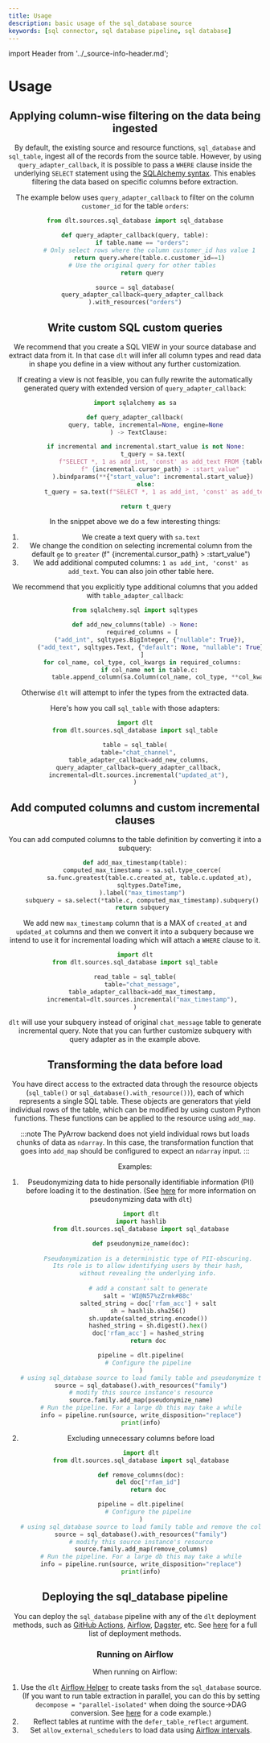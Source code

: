 ```yaml
---
title: Usage
description: basic usage of the sql_database source
keywords: [sql connector, sql database pipeline, sql database]
---
```


import Header from '../_source-info-header.md';

# Usage

<Header/>


## Applying column-wise filtering on the data being ingested

By default, the existing source and resource functions, `sql_database` and `sql_table`, ingest all of the records from the source table. However, by using `query_adapter_callback`, it is possible to pass a `WHERE` clause inside the underlying `SELECT` statement using the [SQLAlchemy syntax](https://docs.sqlalchemy.org/en/14/core/selectable.html#). This enables filtering the data based on specific columns before extraction.

The example below uses `query_adapter_callback` to filter on the column `customer_id` for the table `orders`:

```py
from dlt.sources.sql_database import sql_database

def query_adapter_callback(query, table):
    if table.name == "orders":
        # Only select rows where the column customer_id has value 1
        return query.where(table.c.customer_id==1)
    # Use the original query for other tables
    return query

source = sql_database(
    query_adapter_callback=query_adapter_callback
).with_resources("orders")
```

## Write custom SQL custom queries
We recommend that you create a SQL VIEW in your source database and extract data from it. In that case `dlt` will infer all column types and read data in
shape you define in a view without any further customization.

If creating a view is not feasible, you can fully rewrite the automatically generated query with extended version of `query_adapter_callback`:

```py
import sqlalchemy as sa

def query_adapter_callback(
      query, table, incremental=None, engine=None
  ) -> TextClause:

      if incremental and incremental.start_value is not None:
          t_query = sa.text(
              f"SELECT *, 1 as add_int, 'const' as add_text FROM {table.fullname} WHERE"
              f" {incremental.cursor_path} > :start_value"
          ).bindparams(**{"start_value": incremental.start_value})
      else:
          t_query = sa.text(f"SELECT *, 1 as add_int, 'const' as add_text FROM {table.fullname}")

      return t_query
```
In the snippet above we do a few interesting things:
1. We create a text query with `sa.text`
2. We change the condition on selecting incremental column from the default `ge` to `greater` (f" \{incremental.cursor_path\} > :start_value")
3. We add additional computed columns: `1 as add_int, 'const' as add_text`. You can also join other table here.

We recommend that you explicitly type additional columns that you added with `table_adapter_callback`:

```py
from sqlalchemy.sql import sqltypes

def add_new_columns(table) -> None:
    required_columns = [
        ("add_int", sqltypes.BigInteger, {"nullable": True}),
        ("add_text", sqltypes.Text, {"default": None, "nullable": True}),
    ]
    for col_name, col_type, col_kwargs in required_columns:
        if col_name not in table.c:
            table.append_column(sa.Column(col_name, col_type, **col_kwargs))
```
Otherwise `dlt` will attempt to infer the types from the extracted data.

Here's how you call `sql_table` with those adapters:
```py
import dlt
from dlt.sources.sql_database import sql_table

table = sql_table(
  table="chat_channel",
  table_adapter_callback=add_new_columns,
  query_adapter_callback=query_adapter_callback,
  incremental=dlt.sources.incremental("updated_at"),
)
```

## Add computed columns and custom incremental clauses

You can add computed columns to the table definition by converting it into a subquery:
```py
def add_max_timestamp(table):
    computed_max_timestamp = sa.sql.type_coerce(
        sa.func.greatest(table.c.created_at, table.c.updated_at),
        sqltypes.DateTime,
    ).label("max_timestamp")
    subquery = sa.select(*table.c, computed_max_timestamp).subquery()
    return subquery
```
We add new `max_timestamp` column that is a MAX of `created_at` and `updated_at` columns and then we convert it into a subquery
because we intend to use it for incremental loading which will attach a `WHERE` clause to it.

```py
import dlt
from dlt.sources.sql_database import sql_table

read_table = sql_table(
    table="chat_message",
    table_adapter_callback=add_max_timestamp,
    incremental=dlt.sources.incremental("max_timestamp"),
)
```
`dlt` will use your subquery instead of original `chat_message` table to generate incremental query. Note that you can further
customize subquery with query adapter as in the example above.

## Transforming the data before load
You have direct access to the extracted data through the resource objects (`sql_table()` or `sql_database().with_resource())`), each of which represents a single SQL table. These objects are generators that yield individual rows of the table, which can be modified by using custom Python functions. These functions can be applied to the resource using `add_map`.

:::note
The PyArrow backend does not yield individual rows but loads chunks of data as `ndarray`. In this case, the transformation function that goes into `add_map` should be configured to expect an `ndarray` input.
:::


Examples:
1. Pseudonymizing data to hide personally identifiable information (PII) before loading it to the destination. (See [here](../../../general-usage/customising-pipelines/pseudonymizing_columns) for more information on pseudonymizing data with `dlt`)

    ```py
    import dlt
    import hashlib
    from dlt.sources.sql_database import sql_database

    def pseudonymize_name(doc):
        '''
        Pseudonymization is a deterministic type of PII-obscuring.
        Its role is to allow identifying users by their hash,
        without revealing the underlying info.
        '''
        # add a constant salt to generate
        salt = 'WI@N57%zZrmk#88c'
        salted_string = doc['rfam_acc'] + salt
        sh = hashlib.sha256()
        sh.update(salted_string.encode())
        hashed_string = sh.digest().hex()
        doc['rfam_acc'] = hashed_string
        return doc

    pipeline = dlt.pipeline(
        # Configure the pipeline
    )
    # using sql_database source to load family table and pseudonymize the column "rfam_acc"
    source = sql_database().with_resources("family")
    # modify this source instance's resource
    source.family.add_map(pseudonymize_name)
    # Run the pipeline. For a large db this may take a while
    info = pipeline.run(source, write_disposition="replace")
    print(info)
    ```

2. Excluding unnecessary columns before load

    ```py
    import dlt
    from dlt.sources.sql_database import sql_database

    def remove_columns(doc):
        del doc["rfam_id"]
        return doc

    pipeline = dlt.pipeline(
        # Configure the pipeline
    )
    # using sql_database source to load family table and remove the column "rfam_id"
    source = sql_database().with_resources("family")
    # modify this source instance's resource
    source.family.add_map(remove_columns)
    # Run the pipeline. For a large db this may take a while
    info = pipeline.run(source, write_disposition="replace")
    print(info)
    ```

## Deploying the sql_database pipeline

You can deploy the `sql_database` pipeline with any of the `dlt` deployment methods, such as [GitHub Actions](../../../walkthroughs/deploy-a-pipeline/deploy-with-github-actions), [Airflow](../../../walkthroughs/deploy-a-pipeline/deploy-with-airflow-composer), [Dagster](../../../walkthroughs/deploy-a-pipeline/deploy-with-dagster), etc. See [here](../../../walkthroughs/deploy-a-pipeline) for a full list of deployment methods.

### Running on Airflow
When running on Airflow:
1. Use the `dlt` [Airflow Helper](../../../walkthroughs/deploy-a-pipeline/deploy-with-airflow-composer.md#2-modify-dag-file) to create tasks from the `sql_database` source. (If you want to run table extraction in parallel, you can do this by setting `decompose = "parallel-isolated"` when doing the source->DAG conversion. See [here](../../../walkthroughs/deploy-a-pipeline/deploy-with-airflow-composer#2-modify-dag-file) for a code example.)
2. Reflect tables at runtime with the `defer_table_reflect` argument.
3. Set `allow_external_schedulers` to load data using [Airflow intervals](../../../general-usage/incremental-loading.md#using-airflow-schedule-for-backfill-and-incremental-loading).


